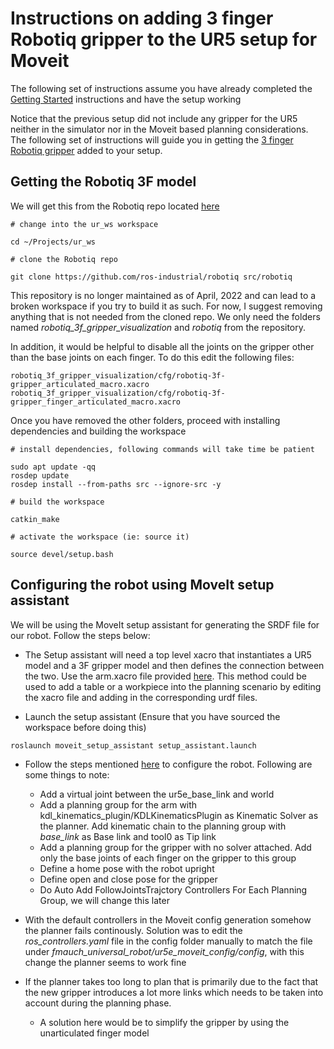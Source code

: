 # Instructions on adding 3 finger Robotiq gripper to the UR5 setup for Moveit

The following set of instructions assume you have already completed the [Getting Started](https://github.com/BijoSebastian/UR5/blob/main/Docs/Getting%20started.md) instructions and have the setup working

Notice that the previous setup did not include any gripper for the UR5 neither in the simulator nor in the Moveit based planning considerations. The following set of instructions will guide you in getting the [3 finger Robotiq gripper](https://robotiq.com/products/3-finger-adaptive-robot-gripper) added to your setup.

## Getting the Robotiq 3F model

We will get this from the Robotiq repo located [here](https://github.com/ros-industrial/robotiq)

```
# change into the ur_ws workspace

cd ~/Projects/ur_ws

# clone the Robotiq repo 

git clone https://github.com/ros-industrial/robotiq src/robotiq
```
This repository is no longer maintained as of April, 2022 and can lead to a broken workspace if you try to build it as such. For now, I suggest removing anything that is not needed from the cloned repo. We only need the folders named _robotiq_3f_gripper_visualization_ and _robotiq_ from the repository.

In addition, it would be helpful to disable all the joints on the gripper other than the base joints on each finger. To do this edit the following files:

```
robotiq_3f_gripper_visualization/cfg/robotiq-3f-gripper_articulated_macro.xacro
robotiq_3f_gripper_visualization/cfg/robotiq-3f-gripper_finger_articulated_macro.xacro
```

Once you have removed the other folders, proceed with installing dependencies and building the workspace

```
# install dependencies, following commands will take time be patient

sudo apt update -qq
rosdep update
rosdep install --from-paths src --ignore-src -y

# build the workspace

catkin_make

# activate the workspace (ie: source it)

source devel/setup.bash
```

## Configuring the robot using MoveIt setup assistant

We will be using the MoveIt setup assistant for generating the SRDF file for our robot. Follow the steps below:

- The Setup assistant will need a top level xacro that instantiates a UR5 model and a 3F gripper model and then defines the connection between the two. Use the arm.xacro file provided [here](https://github.com/BijoSebastian/UR5/blob/main/description/arm.xacro). This method could be used to add a table or a workpiece into the planning scenario by editing the xacro file and adding in the corresponding urdf files.

- Launch the setup assistant (Ensure that you have sourced the workspace before doing this)
```
roslaunch moveit_setup_assistant setup_assistant.launch
```
- Follow the steps mentioned [here](https://ros-planning.github.io/moveit_tutorials/doc/setup_assistant/setup_assistant_tutorial.html) to configure the robot. Following are some things to note:

    - Add a virtual joint between the ur5e_base_link and world
    - Add a planning group for the arm with kdl_kinematics_plugin/KDLKinematicsPlugin as Kinematic Solver as the planner. Add kinematic chain to the planning group with *base_link* as Base link and tool0 as Tip link
    - Add a planning group for the gripper with no solver attached. Add only the base joints of each finger on the gripper to this group
    - Define a home pose with the robot upright
    - Define open and close pose for the gripper
    - Do Auto Add FollowJointsTrajctory Controllers For Each Planning Group, we will change this later

- With the default controllers in the Moveit config generation somehow the planner fails continously. Solution was to edit the *ros_controllers.yaml* file in the config folder manually to match the file under *fmauch_universal_robot/ur5e_moveit_config/config*, with this change the planner seems to work fine

- If the planner takes too long to plan that is primarily due to the fact that the new gripper introduces a lot more links which needs to be taken into account during the planning phase.

    - A solution here would be to simplify the gripper by using the unarticulated finger model 

